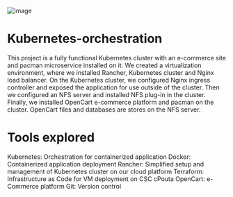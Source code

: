 ![image](https://github.com/joshadu/kubernetes-orchestration/assets/45633182/870356e7-9fda-4445-80c2-313b716833c8)


# Kubernetes-orchestration
This project is a fully functional Kubernetes cluster with an e-commerce site and pacman microservice installed on it. We created a virtualization environment, where we installed Rancher, Kubernetes cluster and Nginx load balancer. On the Kubernetes cluster, we configured Nginx ingress controller and exposed the application for use outside of the cluster. Then we configured an NFS server and installed NFS plug-in in the cluster. Finally, we installed OpenCart e-commerce platform and pacman on the cluster. OpenCart files and databases are stores on the NFS server.

# Tools explored
Kubernetes: Orchestration for containerized application
Docker: Containerized application deployment
Rancher: Simplified setup and management of Kubernetes cluster on our cloud platform
Terraform: Infrastructure as Code for VM deployment on CSC cPouta
OpenCart: e-Commerce platform
Git: Version control
